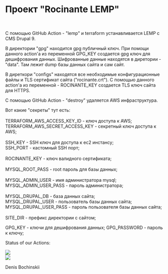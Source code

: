 <h1>Проект "Rocinante LEMP"</h1><br>
<p>
С помощью GitHub Action - "lemp" и terraform устанавливается LEMP с CMS Drupal 9.
</p>
<p>
В директории "gpg" находится gpg публичный ключ. При помощи данного action'а из переменной
GPG_KEY создается gpg ключ для дешифрования данных. Шифрованные данные находятся в
диретории - "data". Там лежит dump базы данных сайта и сам сайт.
</p>
<p>
В диреткори "configs" находятся все необходимые конфигурационные файлы и TLS сертификат
сайта ("rocinante.crt"). С помощью данного action'а из переменной - ROCINANTE_KEY создается
TLS ключ сайта для HTTPS.
</p>
<p>
С помощью GitHub Action - "destroy" удаляется AWS инфраструктура.
</p>
<p>
Вот какие "секреты" тут есть:<br>
<br>
TERRAFORM_AWS_ACCESS_KEY_ID - ключ доступа к AWS;<br>
TERRAFORM_AWS_SECRET_ACCESS_KEY - секретный ключ доступа к AWS;<br>
<br>
SSH_KEY - SSH ключ для доступа к ec2 инстансу;<br>
SSH_PORT - кастомный SSH порт;<br>
<br>
ROCINANTE_KEY - ключ валидного сертификата;<br>
<br>
MYSQL_ROOT_PASS - root пароль для базы данных;<br>
<br>
MYSQL_ADMIN_USER - имя администратора mysql;<br>
MYSQL_ADMIN_USER_PASS - пароль администратора;<br>
<br>
MYSQL_DRUPAL_DB - база данных сайта;<br>
MYSQL_DRUPAL_USER - пользователь базы данных сайта;<br>
MYSQL_DRUPAL_USER_PASS - пароль пользователя базы данных сайта;<br>
<br>
SITE_DIR - префикс директории с сайтом;
</p>
<p>
GPG_KEY - ключи для дешифрования данных;
GPG_PASSWORD - пароль к ключу;
</p>
<p>
Status of our Actions:
</p>
<img src="https://github.com/bochinskii/rocinante-lemp-terraform/workflows/lemp/badge.svg?branch=main"><br>
<img src="https://github.com/bochinskii/rocinante-lemp-terraform/workflows/destroy/badge.svg?branch=main"><br>
<p>
Denis Bochinskii
</p>
